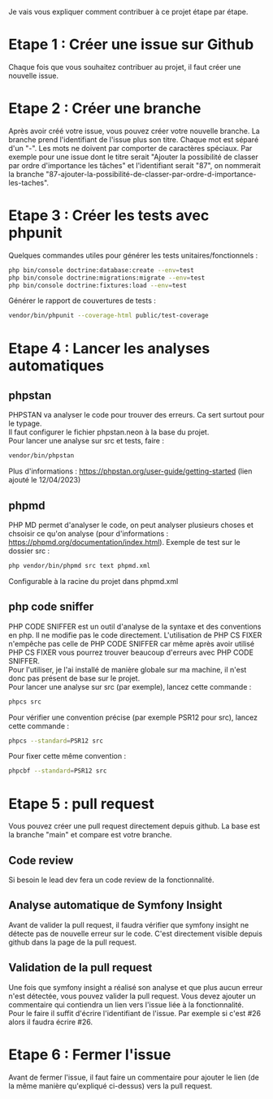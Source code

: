 Je vais vous expliquer comment contribuer à ce projet étape par étape.  
# Etape 1 : Créer une issue sur Github  
Chaque fois que vous souhaitez contribuer au projet, il faut créer une nouvelle issue.  
# Etape 2 : Créer une branche  
Après avoir créé votre issue, vous pouvez créer votre nouvelle branche. La branche prend l'identifiant de l'issue plus son titre. Chaque mot est séparé d'un "-". Les mots ne doivent par comporter de caractères spéciaux. Par exemple pour une issue dont le titre serait "Ajouter la possibilité de classer par ordre d'importance les tâches" et l'identifiant serait "87", on nommerait la branche "87-ajouter-la-possibilité-de-classer-par-ordre-d-importance-les-taches".   
# Etape 3 : Créer les tests avec phpunit  

Quelques commandes utiles pour générer les tests unitaires/fonctionnels :  
```bash
php bin/console doctrine:database:create --env=test
php bin/console doctrine:migrations:migrate --env=test
php bin/console doctrine:fixtures:load --env=test
```
Générer le rapport de couvertures de tests :  
```bash
vendor/bin/phpunit --coverage-html public/test-coverage
```
# Etape 4 : Lancer les analyses automatiques  
## phpstan  
PHPSTAN va analyser le code pour trouver des erreurs. Ca sert surtout pour le typage.  
Il faut configurer le fichier phpstan.neon à la base du projet.  
Pour lancer une analyse sur src et tests, faire :  
```bash
vendor/bin/phpstan
```
Plus d'informations : https://phpstan.org/user-guide/getting-started  (lien ajouté le 12/04/2023)  
## phpmd  
PHP MD permet d'analyser le code, on peut analyser plusieurs choses et chsoisir ce qu'on analyse (pour d'informations : https://phpmd.org/documentation/index.html). Exemple de test sur le dossier src :  
```bash
php vendor/bin/phpmd src text phpmd.xml
```
Configurable à la racine du projet dans phpmd.xml  
## php code sniffer  
PHP CODE SNIFFER est un outil d'analyse de la syntaxe et des conventions en php. Il ne modifie pas le code directement. L'utilisation de PHP CS FIXER n'empêche pas celle de PHP CODE SNIFFER car même après avoir utilisé PHP CS FIXER vous pourrez trouver beaucoup d'erreurs avec PHP CODE SNIFFER.  
Pour l'utiliser, je l'ai installé de manière globale sur ma machine, il n'est donc pas présent de base sur le projet.  
Pour lancer une analyse sur src (par exemple), lancez cette commande :  
```bash
phpcs src
```
Pour vérifier une convention précise (par exemple PSR12 pour src), lancez cette commande :  
```bash
phpcs --standard=PSR12 src
```
Pour fixer cette même convention : 
```bash
phpcbf --standard=PSR12 src
```
# Etape 5 : pull request  
Vous pouvez créer une pull request directement depuis github. La base est la branche "main" et compare est votre branche.  
## Code review  
Si besoin le lead dev fera un code review de la fonctionnalité.  
## Analyse automatique de Symfony Insight  
Avant de valider la pull request, il faudra vérifier que symfony insight ne détecte pas de nouvelle erreur sur le code. C'est directement visible depuis github dans la page de la pull request.  
## Validation de la pull request  
Une fois que symfony insight a réalisé son analyse et que plus aucun erreur n'est détectée, vous pouvez valider la pull request. Vous devez ajouter un commentaire qui contiendra un lien vers l'issue liée à la fonctionnalité.  
Pour le faire il suffit d'écrire l'identifiant de l'issue. Par exemple si c'est #26 alors il faudra écrire #26.
# Etape 6 : Fermer l'issue  
Avant de fermer l'issue, il faut faire un commentaire pour ajouter le lien (de la même manière qu'expliqué ci-dessus) vers la pull request.  
